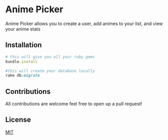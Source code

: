 # Anime Picker

Anime Picker allows you to create a user, add animes to your list, and view your anime stats

## Installation

```ruby
# this will give you all your ruby gems
bundle.install
```

```ruby
#this will create your database locally
rake db:migrate
```

## Contributions

All contributions are welcome feel free to open up a pull request!

## License

[MIT](https://choosealicense.com/licenses/mit/)

